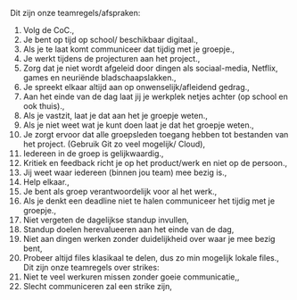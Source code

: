Dit zijn onze teamregels/afspraken:
1.	Volg de CoC.,
2.	Je bent op tijd op school/ beschikbaar digitaal.,
3.	Als je te laat komt communiceer dat tijdig met je groepje.,
4.	Je werkt tijdens de projecturen aan het project.,
5.	Zorg dat je niet wordt afgeleid door dingen als sociaal-media, Netflix, games en neuriënde bladschaapslakken.,
6.	Je spreekt elkaar altijd aan op onwenselijk/afleidend gedrag.,
7.	Aan het einde van de dag laat jij je werkplek netjes achter (op school en ook thuis).,
8.	Als je vastzit, laat je dat aan het je groepje weten.,
9.	Als je niet weet wat je kunt doen laat je dat het groepje weten.,
10.	Je zorgt ervoor dat alle groepsleden toegang hebben tot bestanden van het project. (Gebruik Git zo veel mogelijk/ Cloud),
11.	Iedereen in de groep is gelijkwaardig.,
12.	Kritiek en feedback richt je op het product/werk en niet op de persoon.,
13.	Jij weet waar iedereen (binnen jou team) mee bezig is.,
14.	Help elkaar.,
15.	Je bent als groep verantwoordelijk voor al het werk.,
16.	Als je denkt een deadline niet te halen communiceer het tijdig met je groepje.,
17.	Niet vergeten de dagelijkse standup invullen,
18.	Standup doelen herevalueeren aan het einde van de dag,
19.	Niet aan dingen werken zonder duidelijkheid over waar je mee bezig bent,
20.	Probeer altijd files klasikaal te delen, dus zo min mogelijk lokale files.,
Dit zijn onze teamregels over strikes:
1.	Niet te veel werkuren missen zonder goeie communicatie,,
2.	Slecht communiceren zal een strike zijn,
